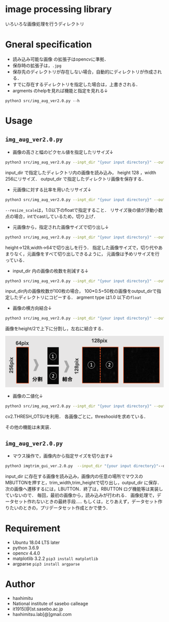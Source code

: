 # image processing library

いろいろな画像処理を行うディレクトリ


# Gneral specification
* 読み込み可能な画像 の拡張子はopencvに準拠．
* 保存時の拡張子は，`.jpg`
* 保存先のディレクトリが存在しない場合，自動的にディレクトリが作成される．
* すでに存在するディレクトリを指定した場合は，上書きされる．
* argments のhelpを見れば機能と指定を見れる↓
```
python3 src/img_aug_ver2.0.py --h
```

# Usage
##  ``img_aug_ver2.0.py``
* 画像の高さと幅のピクセル値を指定したリサイズ↓
```bash
python3 src/img_aug_ver2.0.py --inpt_dir "{your input directory}" --output_dir "{your output directry}" --resize_pixel  128 256
```
input_dir で指定したディレクトリ内の画像を読み込み，
height 128 ，width 256にリサイズ．
output_dir で指定したディレクトリ画像を保存する．


* 元画像に対する比率を用いたリサイズ↓
```bash
python3 src/img_aug_ver2.0.py --inpt_dir "{your input directory}" --output_dir "{your output directry}" --resize_scale  0.5
```
`--resize_scale`は，1.0以下のfloatで指定すること．
リサイズ後の値が浮動小数点の場合，intでcastしているため，切り上げ．



* 元画像から，指定された画像サイズで切り出し↓
```bash
python3 src/img_aug_ver2.0.py --inpt_dir "{your input directory}" --output_dir "{your output directry}" --split_size　128 64
```
height->128,width->64で切り出しを行う．
指定した画像サイズで，切り代やあまりなく，元画像をすべて切り出しできるように，
元画像は予めリサイズを行っている．

* input_dir  内の画像の枚数を削減する↓
```bash
python3 src/img_aug_ver2.0.py --inpt_dir "{your input directory}" --output_dir "{your output directry}" --data_reduction 0.5
```
input_dir内の画像枚数が100枚の場合，
100*0.5=50枚の画像をoutput_dirで指定したディレクトリにコピーする．
argment type は1.0 以下の`float`

* 画像の横方向結合↓
```bash
python3 src/img_aug_ver2.0.py --inpt_dir "{your input directory}" --output_dir "{your output directry}" --data_concat
```
画像をheight/2で上下に分割し，左右に結合する．

![エビフライトライアングル](assets/readme_img/hconcat.png)


* 画像の二値化↓
```bash
python3 src/img_aug_ver2.0.py --inpt_dir "{your input directory}" --output_dir "{your output directry}" --mono
```
cv2.THRESH_OTSUを利用．
各画像ごとに，threshooldを求めている．

その他の機能は未実装．
##  ``img_aug_ver2.0.py``

* マウス操作で，画像内から指定サイズを切り出す↓
```bash
python3 imgtrim_gui_ver.2.0.py  --input_dir "{your input directory}"--output_dir "{your output directory}"  --trim_width 32 --trim_height 64
```
input_dir に存在する画像を読み込み，画像内の任意の場所でマウスのMBUTTONを押すと，trim_width,trim_heightで切り出し，output_dir に保存．
次の画像へ遷移するには，LBUTTON．終了は，RBUTTON
ログ機能等は実装していないので．
毎回，最初の画像から，読み込みが行われる．
画像処理で，データセット作れないときの最終手段.....
もしくは，とりあえず，データセット作りたいのときの，プリデータセット作成とかで使う．
# Requirement
 
* Ubuntu 18.04 LTS later
* python 3.6.9
* opencv 4.4.0
* matplotlib 3.2.2
``pip3 install matplotlib``
* argparse 
``pip3 install argparse``




# Author
* haxhimitu
* National institute of sasebo calleage
* it1915[@]st.sasebo.ac.jp
* haxhimitsu.lab[@]gmail.com
 
